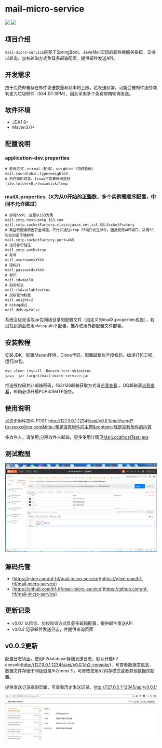 # mail-micro-service

<p align="left">
    <a>
    	<img src="https://img.shields.io/badge/JDK-1.8+-brightgreen.svg" >
    	<img src="https://img.shields.io/badge/SpringBoot-2.1.0-green.svg" >
    </a>
</p>

## 项目介绍
`mail-micro-service`是基于SpringBoot、JavaMail实现的邮件微服务系统，支持以轮询、加权轮询方式负载多邮箱配置，提供邮件发送API。

## 开发需求
由于免费邮箱存在邮件发送数量和频率的上限，若发送频繁，可能会被邮件服务商判定为垃圾邮件（554 DT:SPM），因此采用多个免费邮箱轮询发送。

## 软件环境
- JDK1.8+
- Maven3.0+

## 配置说明

### application-dev.properties
```
# 轮询方式：normal（轮询）、weighted（加权轮询）
mail.roundrobin.type=weighted
# 附件临时目录，linux下需要修改路径
file.folder=D://maindisk/temp
```

### mailX.properties（X为从0开始的正整数，多个实例需顺序配置，中间不允许跳过）
```
# 邮箱host，这里以163为例
mail.smtp.host=smtp.163.com
mail.smtp.socketFactory.class=javax.net.ssl.SSLSocketFactory
# 某些云服务商因安全问题，不允许通过stmp 25端口发送邮件，因此使用465端口，采用SSL协议加密传输邮件
mail.smtp.socketFactory.port=465
# 进行身份验证
mail.smtp.auth=true
# 账号
mail.username=XXXX
# 授权码
mail.password=XXXX
# 标识
mail.id=mail0
# 启用标志
mail.isAvailable=true
# 加权轮询权重
mail.weight=2
# debug模式
mail.debug=false
```

系统会优先读取jar包同级目录的配置文件（自定义的mailX.properties也是），若没找到则会使用classpath下配置，推荐使用外部配置文件部署。

## 安装教程
安装JDK，配置Maven环境，Clone代码，配置邮箱账号授权码，编译打包工程，运行jar包。

```
mvn clean install -Dmaven.test.skip=true
java -jar target/mail-micro-service.jar
```

推送授权码并非邮箱密码，163/126邮箱获取方式请[点我查看](http://help.163.com/10/0312/13/61J0LI3200752CLQ.html) ，QQ邮箱请[点我查看](https://jingyan.baidu.com/article/90895e0f2af42664ec6b0b14.html)，邮箱必须开启POP3/SMTP服务。

## 使用说明
发送无附件邮件
POST http://127.0.0.1:12345/api/v0.0.1/mail/send?to=xxxxx@qq.com&title=我是没有附件的主题&content=我是没有附件的内容

多收件人，请使用;分隔收件人邮箱，更多使用详情见[MailLocalhostTest.java](/src/test/java/top/mail/MailLocalhostTest.java)

## 测试截图
![demo](/images/demo.gif)

## 源码托管
- [https://gitee.com/hf-hf/mail-micro-service](https://gitee.com/hf-hf/mail-micro-service)
- [https://github.com/hf-hf/mail-micro-service](https://github.com/hf-hf/mail-micro-service)

## 更新记录
- v0.0.1 以轮询、加权轮询方式负载多邮箱配置，提供邮件发送API
- v0.0.2 记录邮件发送日志，并提供查询页面

## v0.0.2更新
配置日志切面，使用h2database存储发送日志，默认开启h2 console(http://127.0.0.1:12345/api/v0.0.1/h2-console/)，可查看数据库信息，数据文件存储于同级目录/h2/mms下，可修改使用h2内存模式或者其他数据库配置。

提供发送记录查询页面，可查看历史发送记录，http://127.0.0.1:12345/api/v0.0.1/

![v0.0.2_1](/images/v0.0.2_1.png)